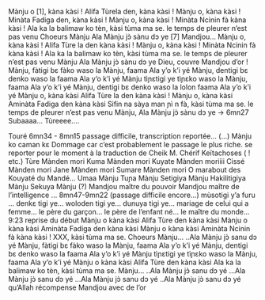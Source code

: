 Mànju o [1], kàna kàsi !
Alifa Tùrela den, kàna kàsi !
Mànju o, kàna kàsi !
Minàta Fadiga den, kàna kàsi !
Mànju o, kàna kàsi !
Minàta Ncinin fà kàna kàsi !
Ala ka la balimaw ko tèn,
kàsi tùma ma se.
le temps de pleurer n’est pas venu
Choeurs
Mànju
Ala Mànju jɔ̀ sànu dɔ ye [7]
Mandjou...
Mànju o, kàna kàsi !
Alifa Tùre la den kàna kàsi !
Mànju o, kàna kàsi !
Minàta Ncinin fà kàna kàsi !
Ala ka la balimaw ko tèn,
kàsi tùma ma se.
le temps de pleurer n’est pas venu
Mànju
Ala Mànju jɔ̀ sànu dɔ ye
Dieu, couvre Mandjou d’or !
Mànju, fàtigi bɛ fàko waso la
Mànju, faama Ala y’o k’i yé
Mànju, dentigi bɛ denko waso la
faama Ala y’o k’i yé
Mànju tìɲɛtigi ye tìɲɛko waso la
Mànju, faama Ala y’o k’i yé
Mànju, dentigi bɛ denko waso la lolon
faama Ala y’o k’i yé
Mànju o, kàna kàsi
Alifa Tùre la den kàna kàsi !
Mànju o, kàna kàsi
Aminàta Fadiga den kàna kàsi
Sifin na sàya man ɲì n fà,
kàsi tùma ma se.
le temps de pleurer n’est pas venu
Mànju, Ala Mànju jɔ̀ sànu dɔ ye
→ 6mn27
Subaaaa...
Tùreeee....

Touré
6mn34 - 8mn15
passage difficile, transcription reportée...
(…) Mànju ko caman kɛ
Dommage car c’est probablement le passage le plus riche.
se reporter pour le moment à la traduction de Cheik M. Chérif Keïtachoses ( ! etc.)
Tùre Mànden mori
Kuma Mànden mori
Kuyate Mànden moriiii
Cissé Mànden mori
Jane Mànden mori
Sumare Mànden mori
O marabout des Kouyaté du Mandé...
Umaa Mànju
Tuɲa Mànju
Setigiya Mànju
Hakilitigiya Mànju
Sekuya Mànju (?)
Mandjou maître du pouvoir
Mandjou maître de l’intelligence
...
8mn47-9mn22 (passage difficile encore...)
mùsotigi y’a furu ...
denkɛ tigi ye...
woloden tigi ye...
dunuya tigi ye...
mariage de celui qui a femme...
le père du garçon...
le père de l’enfant né...
le maître du monde...
9:23 reprise du début
Mànju o kàna kàsi
Alifa Tùre den kàna kàsi
Mànju o kàna kàsi
Aminàta Fadiga den kàna kàsi
Mànju o kàna kàsi
Aminàta Ncinin fà kàna kàsi !
XXX,
kàsi tùma ma se.
Choeurs
Mànju...
..Ala Mànju jɔ̀ sanu dɔ yé
Mànju, fàtigi bɛ fàko waso la
Mànju, faama Ala y’o k’i yé
Mànju, dentigi bɛ denko waso la
faama Ala y’o k’i yé
Mànju tìɲɛtigi ye tìɲɛko waso la
Mànju, faama Ala y’o k’i yé
Mànju o kàna kàsi
Alifa Tùre den kàna kàsi
Ala ka la balimaw ko tèn,
kàsi tùma ma se.
Mànju...
..Ala Mànju jɔ̀ sanu dɔ yé
...Ala Mànju jɔ̀ sanu dɔ yé
...Ala Mànju jɔ̀ sanu dɔ yé
..Ala Mànju jɔ̀ sanu dɔ yé
qu’Allah récompense Mandjou avec de l’or